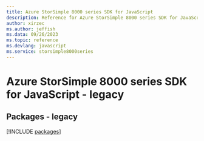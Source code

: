 ```yaml
---
title: Azure StorSimple 8000 series SDK for JavaScript
description: Reference for Azure StorSimple 8000 series SDK for JavaScript
author: xirzec
ms.author: jeffish
ms.data: 09/26/2023
ms.topic: reference
ms.devlang: javascript
ms.service: storsimple8000series
---
```

# Azure StorSimple 8000 series SDK for JavaScript - legacy
## Packages - legacy
[!INCLUDE [packages](storsimple-8000-series-index.md)]